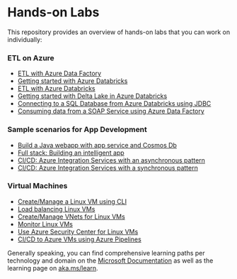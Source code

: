 # Hands-on Labs

This repository provides an overview of hands-on labs that you can work on individually:

### ETL on Azure
* [ETL with Azure Data Factory](https://github.com/djpmsft/ADF_Labs/blob/master/MovieAnalytics.md)
* [Getting started with Azure Databricks](https://docs.microsoft.com/en-us/azure/databricks/scenarios/quickstart-create-databricks-workspace-portal?tabs=azure-portal)
* [ETL with Azure Databricks](https://github.com/machteldbogels/handsonlabs/blob/master/etlwithdatabricks/instructions.md)
* [Getting started with Delta Lake in Azure Databricks](https://docs.microsoft.com/en-us/azure/databricks/delta/quick-start)
* [Connecting to a SQL Database from Azure Databricks using JDBC](https://github.com/machteldbogels/handsonlabs/blob/master/blobtosqlwithdb/instructions.md)
* [Consuming data from a SOAP Service using Azure Data Factory](https://medium.com/@gabrielsribe/consuming-a-soap-service-using-azure-data-factory-copy-data-activity-a4a3332cc4c)

### Sample scenarios for App Development
* [Build a Java webapp with app service and Cosmos Db](https://docs.microsoft.com/en-us/azure/app-service/tutorial-java-spring-cosmosdb)
* [Full stack: Building an intelligent app](https://github.com/microsoft/TailwindTraders)
* [CI/CD: Azure Integration Services with an asynchronous pattern](https://github.com/pascalvanderheiden/ais-async-pattern)
* [CI/CD: Azure Integration Services with a synchronous pattern](https://github.com/pascalvanderheiden/ais-sync-pattern)

### Virtual Machines
* [Create/Manage a Linux VM using CLI](https://docs.microsoft.com/en-us/azure/virtual-machines/linux/tutorial-manage-vm)
* [Load balancing Linux VMs](https://docs.microsoft.com/en-us/azure/virtual-machines/linux/tutorial-load-balancer)
* [Create/Manage VNets for Linux VMs](https://docs.microsoft.com/en-us/azure/virtual-machines/linux/tutorial-virtual-network)
* [Monitor Linux VMs](https://docs.microsoft.com/en-us/azure/virtual-machines/linux/tutorial-monitor)
* [Use Azure Security Center for Linux VMs](https://docs.microsoft.com/en-us/azure/virtual-machines/linux/tutorial-azure-security)
* [CI/CD to Azure VMs using Azure Pipelines](https://docs.microsoft.com/en-us/azure/virtual-machines/linux/tutorial-build-deploy-azure-pipelines?tabs=java)

Generally speaking, you can find comprehensive learning paths per technology and domain on the [Microsoft Documentation](https://docs.microsoft.com/en-us/) as well as the learning page on [aka.ms/learn](https://aka.ms/learn).

